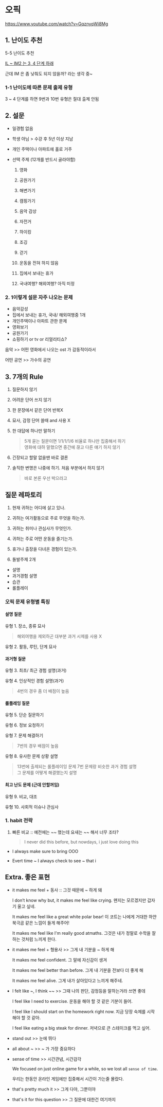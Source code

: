 # 오픽

https://www.youtube.com/watch?v=GqznyqWi8Mg

## 1. 난이도 추천

5-5 난이도 추천

[IL ~ IM2 는 3, 4 단계 하래](https://www.youtube.com/watch?v=D5SThGnChpM)

근데 IM 은 좀 낮춰도 되지 않을까? 라는 생각 중~

### 1-1 난이도에 따른 문제 출제 유형

3 ~ 4 단계를 하면 9번과 10번 유형은 절대 출제 안됨

## 2. 설문

- 일경험 없음
- 학생 아님 > 수강 후 5년 이상 지남
- 개인 주택이나 아파트에 홀로 거주

- 선택 주제 (12개를 반드시 골라야함)

  1.  영화
  2.  공원가기
  3.  해변가기
  4.  캠핑가기

  5.  음악 감상

  6.  자전거
  7.  하이킹
  8.  조깅
  9.  걷기
  10. 운동을 전혀 하지 않음

  11. 집에서 보내는 휴가
  12. 국내여행? 해외여행? 아직 미정

### 2. 1이렇게 설문 자주 나오는 문제

- 음악감성
- 집에서 보내는 휴가, 국내/ 해외여행중 1개
- 개인주택이나 아파트 관한 문제
- 영화보기
- 공원가기
- 쇼핑하기 or tv or 리얼리티쇼?

음악 >> 어떤 영화에서 나오는 ost 가 감동적이라서

어떤 공연 >> 가수의 공연

## 3. 7개의 Rule

1. 질문하지 않기

2. 어려운 단어 쓰지 않기

3. 한 문장에서 같은 단어 반복X

4. 묘사, 감정 단어 쓸때 and 사용 X

5. 한 대답에 하나만 말하기

   > 5개 묻는 질문이면 1/1/1/1/6 비율로 하나만 집중해서 하기 <br>
   > 영화에 대하 말했으면 중간에 끊고 다른 얘기 하지 않기

6. 긴장되고 할말 없을땐 바로 결론

7. 솔직한 변명은 나중에 하기. 처음 부분에서 하지 않기
   > 바로 본론 우선 박으라고

## 질문 레파토리

1. 현재 귀하는 어디에 살고 있나.

1. 귀하는 여가활동으로 주로 무엇을 하는가.

1. 귀하는 취미나 관심사가 무엇인가.

1. 귀하는 주로 어떤 운동을 즐기는가.

1. 휴가나 출장을 다녀온 경험이 있는가.

1. 돌발주제 2개

- 설명
- 과거경험 설명
- 습관
- 롤플레이

### 오픽 문제 유형별 특징

#### 설명 질문

유형 1. 장소, 종류 묘사

> 해외여행을 제외하곤 대부분 과거 시제를 사용 X

유형 2. 활동, 루틴, 단계 묘사

#### 과거형 질문

유형 3. 최초/ 최근 경험 설명(과거)

유형 4. 인상적인 경험 설명(과거)

> 4번의 경우 좀 더 배점이 높음

#### 롤플레잉 질문

유형 5. 단순 질문하기

유형 6. 정보 요청하기

유형 7. 문제 해결하기

> 7번의 경우 배점이 높음

유형 8. 유사한 문제 상황 설명

> 13번에 출제되는 롤플레이잉 문제 7번 문제랑 비슷한 과거 경험 설명 <br> 그 문제를 어떻게 해결했는지 설명

#### 최고 난도 문제 (근데 안할꺼임)

유형 9. 비교, 대조

유형 10. 사회적 이슈나 관심사

### 1. habit 전략

1. 빠른 비교 :: 예전에는 ~~ 했는데 요새는 ~~ 해서 너무 조타?
   > I never did this before, but nowdays, i just love doing this

- I always make sure to bring OOO

- Evert time ~ I always check to see ~ that i

## Extra. 좋은 표현

- it makes me feel + 동사 :: 그것 때문에 ~ 하게 돼

  I don’t know why but, it makes me feel like crying.
  왠지는 모르겠지만 갑자기 울고 싶네.

  ​It makes me feel like a great white polar bear!
  이 코트는 나에게 거대한 하얀 북극곰 같은 느낌이 들게 해주어!

  It makes me feel like I'm really good atmaths.
  그것은 내가 정말로 수학을 잘하는 것처럼 느끼게 한다.

- it makes me feel + 형용사 >> 그게 내 기분을 ~ 하게 해

  It makes me feel confident.
  그 말에 자신감이 생겨

  It makes me feel better than before.
  그게 내 기분을 전보다 더 좋게 해

  ​It makes me feel alive.
  그게 내가 살아있다고 느끼게 해주네.

- I felt like ~, I think ~~ >> 그때 나의 판단, 감정등을 말하는거라 쓰면 좋데

  I feel like I need to exercise.
  운동을 해야 할 것 같은 기분이 들어.

  I feel like I should start on the homework right now.
  지금 당장 숙제를 시작해야 할 것 같아.

  I feel like eating a big steak for dinner.
  저녁으로 큰 스테이크를 먹고 싶어.

- stand out >> 눈에 뛰다

- all about ~ >> ~ 가 가장 중요하다

- sense of time >> 시간관념, 시간감각

  We focused on just online game for a while, so we lost all `sense of time`.

  우리는 한동안 온라인 게임에만 집중해서 시간이 가는줄 몰랐다.

- that's pretty much it >> 그게 다야, 그뿐이야

- that's it for this question >> 그 질문에 대한건 여기까지
